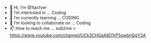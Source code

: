 - 👋 Hi, I’m @Xactver
- 👀 I’m interested in ... Coding
- 🌱 I’m currently learning ... CODING
- 💞️ I’m looking to collaborate on ... Coding
- 📫 How to reach me ... sub2me > https://www.youtube.com/channel/UCk3CHGaA6D1rP5swbnQgY2A

<!---
Xactver/Xactver is a ✨ special ✨ repository because its `README.md` (this file) appears on your GitHub profile.
You can click the Preview link to take a look at your changes.
--->
